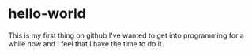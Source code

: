 # hello-world
This is my first thing on github
I've wanted to get into programming for a while now and I feel that I have the time to do it.
